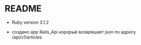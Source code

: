 # README

* Ruby version 3.1.2

* создано app Rails_Api корорый возвряшает json по адресу /api/v1/articles



